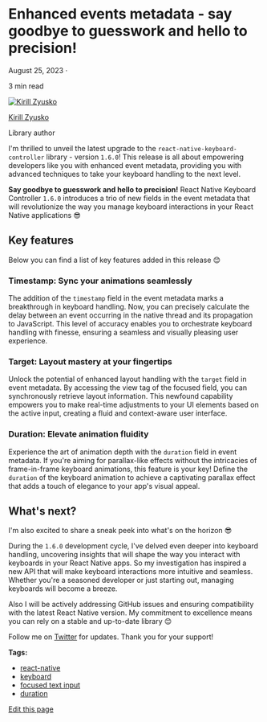 # Enhanced events metadata - say goodbye to guesswork and hello to precision!

August 25, 2023 ·

<!-- -->

3 min read

[![Kirill Zyusko](https://github.com/kirillzyusko.png)](https://github.com/kirillzyusko)

[Kirill Zyusko](https://github.com/kirillzyusko)

Library author

I'm thrilled to unveil the latest upgrade to the `react-native-keyboard-controller` library - version `1.6.0`! This release is all about empowering developers like you with enhanced event metadata, providing you with advanced techniques to take your keyboard handling to the next level.

<!-- -->

**Say goodbye to guesswork and hello to precision!** React Native Keyboard Controller `1.6.0` introduces a trio of new fields in the event metadata that will revolutionize the way you manage keyboard interactions in your React Native applications 😎

## Key features[​](/react-native-keyboard-controller/blog/enhanced-metadata.md#key-features "Direct link to Key features")

Below you can find a list of key features added in this release 😊

### Timestamp: Sync your animations seamlessly[​](/react-native-keyboard-controller/blog/enhanced-metadata.md#timestamp-sync-your-animations-seamlessly "Direct link to Timestamp: Sync your animations seamlessly")

The addition of the `timestamp` field in the event metadata marks a breakthrough in keyboard handling. Now, you can precisely calculate the delay between an event occurring in the native thread and its propagation to JavaScript. This level of accuracy enables you to orchestrate keyboard handling with finesse, ensuring a seamless and visually pleasing user experience.

### Target: Layout mastery at your fingertips[​](/react-native-keyboard-controller/blog/enhanced-metadata.md#target-layout-mastery-at-your-fingertips "Direct link to Target: Layout mastery at your fingertips")

Unlock the potential of enhanced layout handling with the `target` field in event metadata. By accessing the view tag of the focused field, you can synchronously retrieve layout information. This newfound capability empowers you to make real-time adjustments to your UI elements based on the active input, creating a fluid and context-aware user interface.

### Duration: Elevate animation fluidity[​](/react-native-keyboard-controller/blog/enhanced-metadata.md#duration-elevate-animation-fluidity "Direct link to Duration: Elevate animation fluidity")

Experience the art of animation depth with the `duration` field in event metadata. If you're aiming for parallax-like effects without the intricacies of frame-in-frame keyboard animations, this feature is your key! Define the `duration` of the keyboard animation to achieve a captivating parallax effect that adds a touch of elegance to your app's visual appeal.

## What's next?[​](/react-native-keyboard-controller/blog/enhanced-metadata.md#whats-next "Direct link to What's next?")

I'm also excited to share a sneak peek into what's on the horizon 😎

During the `1.6.0` development cycle, I've delved even deeper into keyboard handling, uncovering insights that will shape the way you interact with keyboards in your React Native apps. So my investigation has inspired a new API that will make keyboard interactions more intuitive and seamless. Whether you're a seasoned developer or just starting out, managing keyboards will become a breeze.

Also I will be actively addressing GitHub issues and ensuring compatibility with the latest React Native version. My commitment to excellence means you can rely on a stable and up-to-date library 😊

Follow me on [Twitter](https://twitter.com/ziusko) for updates. Thank you for your support!

**Tags:**

* [react-native](/react-native-keyboard-controller/blog/tags/react-native.md)
* [keyboard](/react-native-keyboard-controller/blog/tags/keyboard.md)
* [focused text input](/react-native-keyboard-controller/blog/tags/focused-text-input.md)
* [duration](/react-native-keyboard-controller/blog/tags/duration.md)

[Edit this page](https://github.com/kirillzyusko/react-native-keyboard-controller/tree/main/docs/blog/2023-08-25-enhanced-metadata/index.mdx)
